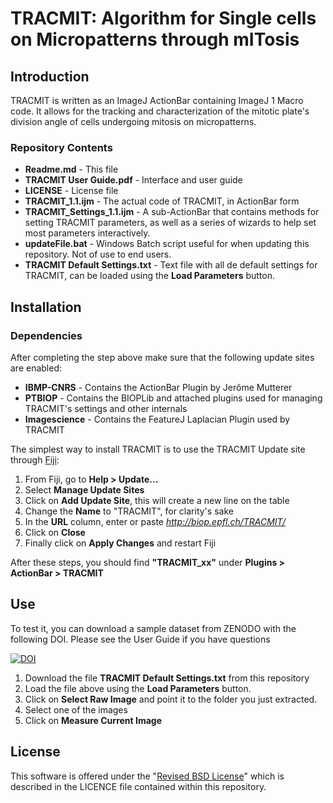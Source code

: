 # TRACMIT: Algorithm for Single cells on Micropatterns through mITosis

## Introduction

TRACMIT is written as an ImageJ ActionBar containing ImageJ 1 Macro code. It allows for the tracking and characterization of the mitotic plate's division angle of cells undergoing mitosis on micropatterns.

### Repository Contents
- **Readme.md** - This file
- **TRACMIT User Guide.pdf** - Interface and user guide
- **LICENSE** - License file
- **TRACMIT_1.1.ijm** - The actual code of TRACMIT, in ActionBar form
- **TRACMIT_Settings_1.1.ijm** - A sub-ActionBar that contains methods for setting TRACMIT parameters, as well as a series of wizards to help set most parameters interactively.
- **updateFile.bat** - Windows Batch script useful for when updating this repository. Not of use to end users.
- **TRACMIT Default Settings.txt** - Text file with all de default settings for TRACMIT, can be loaded using the **Load Parameters** button.

## Installation

### Dependencies
After completing the step above make sure that the following update sites are enabled:
- **IBMP-CNRS** - Contains the ActionBar Plugin by Jerôme Mutterer
- **PTBIOP**  - Contains the BIOPLib and attached plugins used for managing TRACMIT's settings and other internals
- **Imagescience**  - Contains the FeatureJ Laplacian Plugin used by TRACMIT

The simplest way to install TRACMIT is to use the TRACMIT Update site through [Fiji](https://fiji.sc/):

1. From Fiji, go to **Help > Update...**
2. Select **Manage Update Sites**
3. Click on **Add Update Site**, this will create a new line on the table
4. Change the **Name** to "TRACMIT", for clarity's sake
5. In the **URL** column, enter or paste *http://biop.epfl.ch/TRACMIT/*
6. Click on **Close**
7. Finally click on **Apply Changes** and restart Fiji

After these steps, you should find **"TRACMIT_xx"** under **Plugins > ActionBar > TRACMIT**

## Use

To test it, you can download a sample dataset from ZENODO with the following DOI.
Please see the User Guide if you have questions

[![DOI](https://zenodo.org/badge/DOI/10.5281/zenodo.232218.svg)](https://doi.org/10.5281/zenodo.232218)

1. Download the file **TRACMIT Default Settings.txt** from this repository
2. Load the file above using the **Load Parameters** button.
2. Click on **Select Raw Image** and point it to the folder you just extracted.
3. Select one of the images
4. Click on **Measure Current Image**


## License

This software is offered under the "[Revised BSD License](https://en.wikipedia.org/wiki/BSD_licenses#3-clause_license_.28.22Revised_BSD_License.22.2C_.22New_BSD_License.22.2C_or_.22Modified_BSD_License.22.29)" which is described in the LICENCE file contained within this repository.
